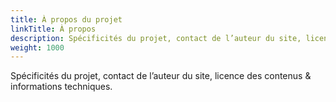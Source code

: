 ```yaml
---
title: À propos du projet
linkTitle: À propos
description: Spécificités du projet, contact de l’auteur du site, licence des contenus & informations techniques.
weight: 1000
---
```


Spécificités du projet, contact de l’auteur du site, licence des contenus & informations techniques.